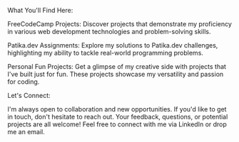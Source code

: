 What You'll Find Here:

FreeCodeCamp Projects: Discover projects that demonstrate my proficiency in various web development technologies and problem-solving skills.

Patika.dev Assignments: Explore my solutions to Patika.dev challenges, highlighting my ability to tackle real-world programming problems.

Personal Fun Projects: Get a glimpse of my creative side with projects that I've built just for fun. These projects showcase my versatility and passion for coding.

Let's Connect:

I'm always open to collaboration and new opportunities. If you'd like to get in touch, don't hesitate to reach out. Your feedback, questions, or potential projects are all welcome!
Feel free to connect with me via LinkedIn or drop me an email.
